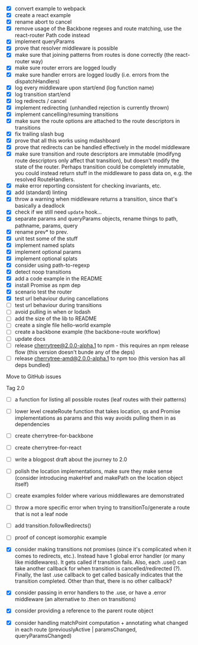 - [x] convert example to webpack
- [x] create a react example
- [x] rename abort to cancel
- [x] remove usage of the Backbone regexes and route matching, use the react-router Path code instead
- [x] implement queryParams
- [x] prove that resolver middleware is possible
- [x] make sure that joining patterns from routes is done correctly (the react-router way)
- [x] make sure router errors are logged loudly
- [x] make sure handler errors are logged loudly (i.e. errors from the dispatchHandlers)
- [x] log every middleware upon start/end (log function name)
- [x] log transition start/end
- [x] log redirects / cancel
- [x] implement redirecting (unhandled rejection is currently thrown)
- [x] implement cancelling/resuming transitions
- [x] make sure the route options are attached to the route descriptors in transitions
- [x] fix trailing slash bug
- [x] prove that all this works using mdashboard
- [x] prove that redirects can be handled effectively in the model middleware
- [x] make sure transition and route descriptors are immutable (modifyng route descriptors only affect that transition), but doesn't modify the state of the router. Perhaps transition could be completely immutable, you could instead return stuff in the middleware to pass data on, e.g. the resolved RouteHandlers.
- [x] make error reporting consistent for checking invariants, etc.
- [x] add (standard) linting
- [x] throw a warning when middleware returns a transition, since that's basically a deadlock
- [x] check if we still need `update` hook...
- [x] separate params and queryParams objects, rename things to path, pathname, params, query
- [x] rename prev* to prev.
- [x] unit test some of the stuff
- [x] implement named splats
- [x] implement optional params
- [x] implement optional splats
- [x] consider using path-to-regexp
- [x] detect noop transitions
- [x] add a code example in the README
- [x] install Promise as npm dep
- [x] scenario test the router
- [x] test url behaviour during cancellations
- [ ] test url behaviour during transitions
- [ ] avoid pulling in when or lodash
- [ ] add the size of the lib to README
- [ ] create a single file hello-world example
- [ ] create a backbone example (the backbone-route workflow)
- [ ] update docs
- [ ] release cherrytree@2.0.0-alpha.1 to npm - this requires an npm release flow (this version doesn't bunde any of the deps)
- [ ] release cherrytree-amd@2.0.0-alpha.1 to npm too (this version has all deps bundled)

Move to GitHub issues

Tag 2.0

- [ ] a function for listing all possible routes (leaf routes with their patterns)
- [ ] lower level createRoute function that takes location, qs and Promise implementations as params and this way avoids pulling them in as dependencies
- [ ] create cherrytree-for-backbone
- [ ] create cherrytree-for-react
- [ ] write a blogpost draft about the journey to 2.0
- [ ] polish the location implementations, make sure they make sense (consider introducing makeHref and makePath on the location object itself)
- [ ] create examples folder where various middlewares are demonstrated
- [ ] throw a more specific error when trying to transitionTo/generate a route that is not a leaf node
- [ ] add transition.followRedirects()
- [ ] proof of concept isomorphic example



- [x] consider making transitions not promises (since it's complicated when it comes to redirects, etc.). Instead have 1 global error handler (or many like middlewares). It gets called if transition fails. Also, each .use() can take another callback for when transition is cancelled/redirected (?). Finally, the last .use callback to get called basically indicates that the transition completed. Other than that, there is no other callback?
- [x] consider passing in error handlers to the .use, or have a .error middleware (an alternative to .then on transitions)
- [x] consider providing a reference to the parent route object
- [x] consider handling matchPoint computation + annotating what changed in each route (previouslyActive | paramsChanged, queryParamsChanged)